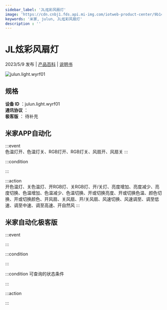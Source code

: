 ```yaml
---
sidebar_label: 'JL炫彩风扇灯'
image: 'https://cdn.cnbj1.fds.api.mi-img.com/iotweb-product-center/9b14cd9e8ba39dc516be1bcf400055e4_1682133316626.png?GalaxyAccessKeyId=AKVGLQWBOVIRQ3XLEW&Expires=9223372036854775807&Signature=11yY7Vc5J45doCbxmu9bW2AK4Ac='
keywords: '米家, julun, JL炫彩风扇灯'
description : ''
---
```

# JL炫彩风扇灯

2023/5/9 发布 | [产品百科](https://home.mi.com/webapp/content/baike/product/index.html?model=julun.light.wyrf01/) | [说明书](https://home.mi.com/views/introduction.html?model=julun.light.wyrf01&region=cn)

![julun.light.wyrf01](https://cdn.cnbj1.fds.api.mi-img.com/iotweb-product-center/9b14cd9e8ba39dc516be1bcf400055e4_1682133316626.png?GalaxyAccessKeyId=AKVGLQWBOVIRQ3XLEW&Expires=9223372036854775807&Signature=11yY7Vc5J45doCbxmu9bW2AK4Ac=)

## 规格  
> 
**设备 ID** ：julun.light.wyrf01  
**通讯协议** ：  
**极客版**  ： 待补充 


## 米家APP自动化  

:::event  
色温灯开、色温灯关、RGB灯开、RGB灯关、风扇开、风扇关
:::

:::condition  

:::

:::action   
开色温灯、关色温灯、开RGB灯、关RGB灯、开/关灯、亮度增加、亮度减少、亮度切换、色温增加、色温减少、色温切换、开或切换亮度、开或切换色温、颜色切换、开或切换颜色、开风扇、关风扇、开/关风扇、风速切换、风速调至、调至低速、调至中速、调至高速、开自然风
:::

## 米家自动化极客版  

:::event  

:::

:::condition  

:::

:::condition 可查询的状态条件  

:::

:::action  

:::

        
